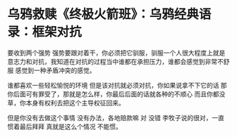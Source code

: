 # 乌鸦救赎《终极火箭班》：乌鸦经典语录：框架对抗

要收到两个强势 强势要跟对着干，你必须把它驯服，驯服一个人很大程度上就是意志力和对抗，我知道在对抗的过程当中谁都在承担压力，谁都会感觉到非常不舒服 感觉到一种矛盾冲突的感觉。

谁都喜欢一些轻松愉悦的环境 但是该对抗就必须对抗，你如果说拿不下它的话 那你后面可有罪受了，那就是怎么样，你最后后面的话就各种的不顺心 而且你都没草，你本身有权利去把这个主导权征回来。

但是你没有去做这个事情 没有办法，各地赔款嘛 对 没错 李牧子说的很对，一直惯着最后拜拜 真就是这么个情况 不能惯。

